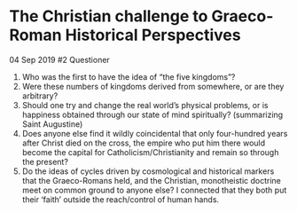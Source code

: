 #  The Christian challenge to Graeco-Roman Historical Perspectives 
04 Sep 2019
#2 Questioner 
1.	Who was the first to have the idea of “the five kingdoms”? 
2.	Were these numbers of kingdoms derived from somewhere, or are they arbitrary? 
3.	Should one try and change the real world’s physical problems, or is happiness obtained through our state of mind spiritually? (summarizing Saint Augustine)
4.	Does anyone else find it wildly coincidental that only four-hundred years after Christ died on the cross, the empire who put him there would become the capital for Catholicism/Christianity and remain so through the present?  
5.	Do the ideas of cycles driven by cosmological and historical markers that the Graeco-Romans held, and the Christian, monotheistic doctrine meet on common ground to anyone else? I connected that they both put their ‘faith’ outside the reach/control of human hands. 

